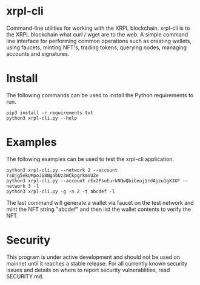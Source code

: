 # xrpl-cli
Command-line utilities for working with the XRPL blockchain. xrpl-cli is to the XRPL blockchain what curl / wget 
are to the web. A simple command line interface for performing common operations such as creating wallets, using faucets, 
minting NFT's, trading tokens, querying nodes, managing accounts and signatures. 

# Install
The following commands can be used to install the Python requirements to run.

````
pip3 install -r requirements.txt
python3 xrpl-cli.py --help  
````

# Examples
The following examples can be used to test the xrpl-cli application. 

```
python3 xrpl-cli.py --network 2 --account rsUjg5ekUMpoJG8NgabUz3WCkpgrkmVUZe
python3 xrpl-cli.py --account rEx2PsuEurkNQwQbiCeoj1rdAjzu1gX3XF --network 3 -l
python3 xrpl-cli.py -g -n 2 -t abcdef -l
```

The last command will generate a wallet via faucet on the test network and
mint the NFT string "abcdef" and then list the wallet contents to verify the NFT.

# Security
This program is under active development and should not be used on mainnet
until it reaches a stable release. For all currently known security issues
and details on where to report security vulnerablities, read SECURITY.md.
